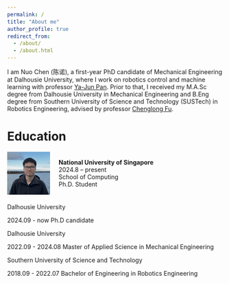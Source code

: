 ```yaml
---
permalink: /
title: "About me"
author_profile: true
redirect_from: 
  - /about/
  - /about.html
---
```


I am Nuo Chen (陈诺), a first-year PhD candidate of Mechanical Engineering at Dalhousie University, where I work on robotics control and machine learning with professor [Ya-Jun Pan](http://acm.me.dal.ca/). Prior to that, I received my M.A.Sc degree from Dalhousie University in Mechanical Engineering and B.Eng degree from Southern University of Science and Technology (SUSTech) in Robotics Engineering, advised by professor [Chenglong Fu](https://www.sustech.edu.cn/en/faculties/fuchenglong.html).

# Education
<div style="display: flex; align-items: center; margin-bottom: 20px;">
  <img src="/images/me.png" alt="NUS Logo" style="width: 100px; height: auto; margin-right: 20px;">
  <div>
    <p style="margin: 0; font-weight: bold;">National University of Singapore</p>
    <p style="margin: 0;">2024.8 – present</p>
    <p style="margin: 0;">School of Computing</p>
    <p style="margin: 0;">Ph.D. Student</p>
  </div>
</div>


Dalhousie University

2024.09 - now
Ph.D candidate

Dalhousie University

2022.09 - 2024.08
Master of Applied Science in Mechanical Engineering

Southern University of Science and Technology

2018.09 - 2022.07
Bachelor of Engineering in Robotics Engineering
